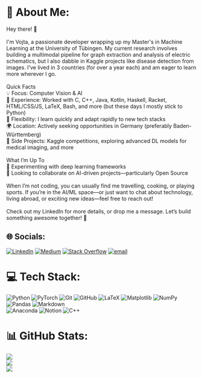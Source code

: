 # 💫 About Me:
Hey there! 👋<br><br>I'm Vojta, a passionate developer wrapping up my Master's in Machine Learning at the University of Tübingen. My current research involves building a multimodal pipeline for graph extraction and analysis of electric schematics, but I also dabble in Kaggle projects like disease detection from images. I’ve lived in 3 countries (for over a year each) and am eager to learn more wherever I go.<br><br>Quick Facts<br>💡 Focus: Computer Vision & AI<br>💼 Experience: Worked with C, C++, Java, Kotlin, Haskell, Racket, HTML/CSS/JS, LaTeX, Bash, and more (but these days I mostly stick to Python)<br>🚀 Flexibility: I learn quickly and adapt rapidly to new tech stacks<br>🌍 Location: Actively seeking opportunities in Germany (preferably Baden-Württemberg)<br>🌱 Side Projects: Kaggle competitions, exploring advanced DL models for medical imaging, and more<br><br>What I’m Up To<br>🔬 Experimenting with deep learning frameworks<br>🤝 Looking to collaborate on AI-driven projects—particularly Open Source<br><br>When I’m not coding, you can usually find me travelling, cooking, or playing sports. If you’re in the AI/ML space—or just want to chat about technology, living abroad, or exciting new ideas—feel free to reach out!<br><br>Check out my LinkedIn for more details, or drop me a message. Let’s build something awesome together! 🚀


## 🌐 Socials:
[![LinkedIn](https://img.shields.io/badge/LinkedIn-%230077B5.svg?logo=linkedin&logoColor=white)](https://linkedin.com/in/sykoravojtech) 
[![Medium](https://img.shields.io/badge/Medium-12100E?logo=medium&logoColor=white)](https://medium.com/@@sykoravojtech) 
[![Stack Overflow](https://img.shields.io/badge/-Stackoverflow-FE7A16?logo=stack-overflow&logoColor=white)](https://stackoverflow.com/users/17646343) 
[![email](https://img.shields.io/badge/Email-D14836?logo=gmail&logoColor=white)](mailto:sykoravojtech01@gmail.com) 

# 💻 Tech Stack:
![Python](https://img.shields.io/badge/python-3670A0?style=for-the-badge&logo=python&logoColor=ffdd54)
![PyTorch](https://img.shields.io/badge/PyTorch-%23EE4C2C.svg?style=for-the-badge&logo=PyTorch&logoColor=white) 
![Git](https://img.shields.io/badge/git-%23F05033.svg?style=for-the-badge&logo=git&logoColor=white) 
![GitHub](https://img.shields.io/badge/github-%23121011.svg?style=for-the-badge&logo=github&logoColor=white) 
![LaTeX](https://img.shields.io/badge/latex-%23008080.svg?style=for-the-badge&logo=latex&logoColor=white) 
![Matplotlib](https://img.shields.io/badge/Matplotlib-%23ffffff.svg?style=for-the-badge&logo=Matplotlib&logoColor=black) 
![NumPy](https://img.shields.io/badge/numpy-%23013243.svg?style=for-the-badge&logo=numpy&logoColor=white) 
![Pandas](https://img.shields.io/badge/pandas-%23150458.svg?style=for-the-badge&logo=pandas&logoColor=white) 
![Markdown](https://img.shields.io/badge/markdown-%23000000.svg?style=for-the-badge&logo=markdown&logoColor=white)  
![Anaconda](https://img.shields.io/badge/Anaconda-%2344A833.svg?style=for-the-badge&logo=anaconda&logoColor=white) 
![Notion](https://img.shields.io/badge/Notion-%23000000.svg?style=for-the-badge&logo=notion&logoColor=white)
![C++](https://img.shields.io/badge/c++-%2300599C.svg?style=for-the-badge&logo=c%2B%2B&logoColor=white) 

# 📊 GitHub Stats:
![](https://github-readme-stats.vercel.app/api?username=sykoravojtech&theme=dark&hide_border=false&include_all_commits=true&count_private=true)<br/>
![](https://nirzak-streak-stats.vercel.app/?user=sykoravojtech&theme=dark&hide_border=false)<br/>
![](https://github-readme-stats.vercel.app/api/top-langs/?username=sykoravojtech&theme=dark&hide_border=false&include_all_commits=true&count_private=true&layout=compact&exclude_repo=sykoravojtech,portfolio,projects,template_repo,gym,RPH,OPT,ZUI,BioVis_food&hide=SCSS)



<!-- Proudly created with GPRM ( https://gprm.itsvg.in ) -->

